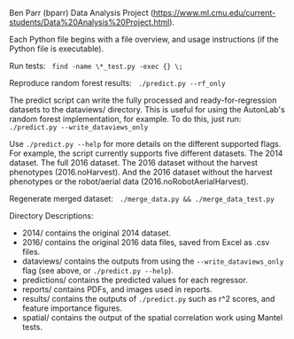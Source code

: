 Ben Parr (bparr) Data Analysis Project (https://www.ml.cmu.edu/current-students/Data%20Analysis%20Project.html).

Each Python file begins with a file overview, and usage instructions (if the Python file is executable).

Run tests: &nbsp; `find -name \*_test.py -exec {} \;`

Reproduce random forest results: &nbsp; `./predict.py --rf_only`

The predict script can write the fully processed and ready-for-regression datasets to the dataviews/ directory. This is useful for using the AutonLab's random forest implementation, for example. To do this, just run: &nbsp; `./predict.py --write_dataviews_only`

Use `./predict.py --help` for more details on the different supported flags. For example, the script currently supports five different datasets. The 2014 dataset. The full 2016 dataset. The 2016 dataset without the harvest phenotypes (2016.noHarvest). And the 2016 dataset without the harvest phenotypes or the robot/aerial data (2016.noRobotAerialHarvest).

Regenerate merged dataset: &nbsp; `./merge_data.py && ./merge_data_test.py`


Directory Descriptions:
  * 2014/ contains the original 2014 dataset.
  * 2016/ contains the original 2016 data files, saved from Excel as .csv files.
  * dataviews/ contains the outputs from using the `--write_dataviews_only` flag (see above, or `./predict.py --help`).
  * predictions/ contains the predicted values for each regressor.
  * reports/ contains PDFs, and images used in reports.
  * results/ contains the outputs of `./predict.py` such as r^2 scores, and feature importance figures.
  * spatial/ contains the output of the spatial correlation work using Mantel tests.
